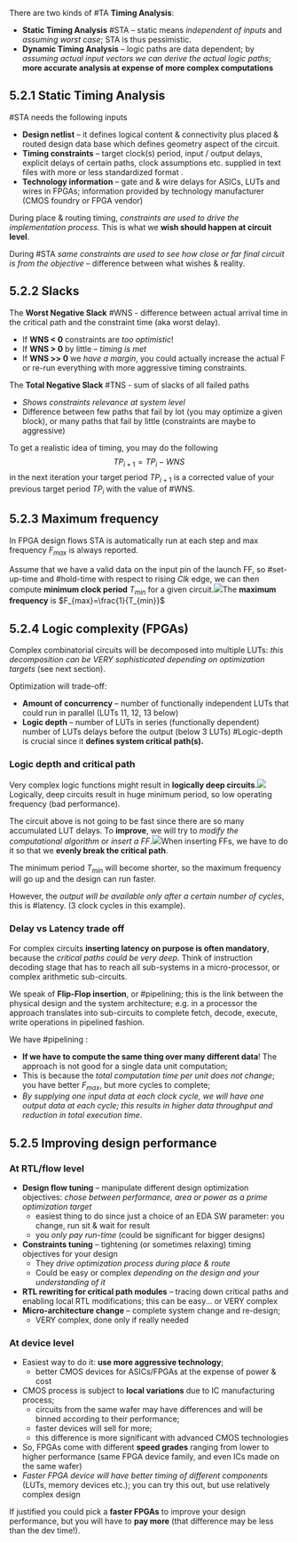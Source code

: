 There are two kinds of #TA **Timing Analysis**:
- **Static Timing Analysis** #STA – static means *independent of inputs* and *assuming worst case*; STA is thus pessimistic.
- **Dynamic Timing Analysis** – logic paths are data dependent; by *assuming actual input vectors we can derive the actual logic paths*; **more accurate analysis at expense of more complex computations**
## 5.2.1 Static Timing Analysis
#STA needs the following inputs
- **Design netlist** – it defines logical content & connectivity plus placed & routed design data base which defines geometry aspect of the circuit.
- **Timing constraints** – target clock(s) period, input / output delays, explicit delays of certain paths, clock assumptions etc. supplied in text files with more or less standardized format .
- **Technology information** – gate and & wire delays for ASICs, LUTs and wires in FPGAs; information provided by technology manufacturer (CMOS foundry or FPGA vendor)

During place & routing timing, *constraints are used to drive the implementation process*. This is what we **wish should happen at circuit level**.

During #STA *same constraints are used to see how close or far final circuit is from the objective* – difference between what wishes & reality.
## 5.2.2 Slacks
The **Worst Negative Slack** #WNS - difference between actual arrival time in the critical path and the constraint time (aka worst delay).
- If **WNS < 0** constraints are *too optimistic*!
- If **WNS > 0** by little – *timing is met*
- If **WNS >> 0** we *have a margin*, you could actually increase the actual F or re-run everything with more aggressive timing constraints.

The **Total Negative Slack** #TNS - sum of slacks of all failed paths
- *Shows constraints relevance at system level*
- Difference between few paths that fail by lot (you may optimize a given block), or many paths that fail by little (constraints are maybe to aggressive)

To get a realistic idea of timing, you may do the following$$TP_{i+1} = TP_{i}-WNS$$in the next iteration your target period $TP_{i+1}$ is a corrected value of your previous target period $TP_{i}$ with the value of #WNS.
## 5.2.3 Maximum frequency
In FPGA design flows STA is automatically run at each step and max frequency $F_{max}$ is always reported.

Assume that we have a valid data on the input pin of the launch FF, so #set-up-time and #hold-time  with respect to rising $Clk$ edge, we can then compute **minimum clock period** $T_{min}$ for a given circuit.![](Pasted%20image%2020231227154307.png)The **maximum frequency** is $F_{max}=\frac{1}{T_{min}}$
## 5.2.4 Logic complexity (FPGAs)
Complex combinatorial circuits will be decomposed into multiple LUTs: *this decomposition can be VERY sophisticated depending on optimization targets* (see next section).

Optimization will trade-off:
- **Amount of concurrency** – number of functionally independent LUTs that could run in parallel (LUTs 11, 12, 13 below) 
- **Logic depth** – number of LUTs in series (functionally dependent) number of LUTs delays before the output (below 3 LUTs)
#Logic-depth is crucial since it **defines system critical path(s).**
### Logic depth and critical path
Very complex logic functions might result in **logically deep circuits**.![](Pasted%20image%2020231227154556.png)Logically, deep circuits result in huge minimum period, so low operating frequency (bad performance).

The circuit above is not going to be fast since there are so many accumulated LUT delays. To **improve**, we will try to *modify the computational algorithm* or *insert a FF*.![](Pasted%20image%2020231227154930.png)When inserting FFs, we have to do it so that we **evenly break the critical path**.

The minimum period $T_{min}$ will become shorter, so the maximum frequency will go up and the design can run faster.

However, the *output will be available only after a certain number of cycles*, this is #latency. (3 clock cycles in this example).
### Delay vs Latency trade off
For complex circuits **inserting latency on purpose is often mandatory**, because the *critical paths could be very deep*. Think of instruction decoding stage that has to reach all sub-systems in a micro-processor, or complex arithmetic sub-circuits.

We speak of **Flip-Flop insertion**, or #pipelining; this is the link between the physical design and the system architecture; 
	e.g. in a processor the approach translates into sub-circuits to complete fetch, decode, execute, write operations in pipelined fashion.

We have #pipelining :
- **If we have to compute the same thing over many different data**! The approach is not good for a single data unit computation;
- This is because the *total computation time per unit does not change*; you have better $F_{max}$, but more cycles to complete;
- *By supplying one input data at each clock cycle, we will have one output data at each cycle; this results in higher data throughput and reduction in total execution time*.
## 5.2.5 Improving design performance
### At RTL/flow level
- **Design flow tuning** – manipulate different design optimization objectives: *chose between performance, area or power as a prime optimization target*
	- easiest thing to do since just a choice of an EDA SW parameter: you change, run sit & wait for result
	- you *only pay run-time* (could be significant for bigger designs)
- **Constraints tuning** – tightening (or sometimes relaxing) timing objectives for your design
	- They *drive optimization process during place & route*
	- Could be easy or complex *depending on the design and your understanding of it*
- **RTL rewriting for critical path modules** – tracing down critical paths and enabling local RTL modifications; this can be easy... or VERY complex
- **Micro-architecture change** – complete system change and re-design; 
	- VERY complex, done only if really needed
### At device level
- Easiest way to do it: **use more aggressive technology**; 
	- better CMOS devices for ASICs/FPGAs at the expense of power & cost
- CMOS process is subject to **local variations** due to IC manufacturing process;
	- circuits from the same wafer may have differences and will be binned according to their performance;
	- faster devices will sell for more;
	- this difference is more significant with advanced CMOS technologies
- So, FPGAs come with different **speed grades** ranging from lower to higher performance (same FPGA device family, and even ICs made on the same wafer)
- *Faster FPGA device will have better timing of different components* (LUTs, memory devices etc.); you can try this out, but use relatively complex design

If justified you could pick a **faster FPGAs** to improve your design performance, but you will have to **pay more** (that difference may be less than the dev time!).
